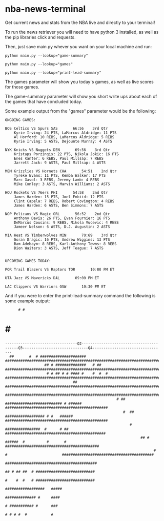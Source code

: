 # nba-news-terminal
Get current news and stats from the NBA live and directly to your terminal!

To run the news retriever you will need to have python 3 installed, as well as the pip libraries click and requests.

Then, just save main.py whever you want on your local machine and run:

    python main.py --lookup="game-summary"
    
    python main.py --lookup="games"
    
    python main.py --lookup="print-lead-summary"


The games parameter will show you today's games, as well as live scores for those games.

The game-summary parameter will show you short write ups about each of the games that have concluded today. 


Some example output from the "games" parameter would be the following:

    ONGOING GAMES:

	BOS Celtics VS Spurs SAS       66:56    3rd Qtr
		Kyrie Irving: 24 PTS, LaMarcus Aldridge: 11 PTS
		Al Horford: 10 REBS, LaMarcus Aldridge: 5 REBS
		Kyrie Irving: 5 ASTS, Dejounte Murray: 4 ASTS

	NYK Knicks VS Nuggets DEN       69:56    3rd Qtr
		Kristaps Porzingis: 22 PTS, Nikola Jokic: 16 PTS
		Enes Kanter: 6 REBS, Paul Millsap: 7 REBS
		Jarrett Jack: 9 ASTS, Paul Millsap: 4 ASTS

	MEM Grizzlies VS Hornets CHA       54:51    2nd Qtr
		Tyreke Evans: 11 PTS, Kemba Walker: 17 PTS
		Marc Gasol: 3 REBS, Jeremy Lamb: 4 REBS
		Mike Conley: 3 ASTS, Marvin Williams: 2 ASTS

	HOU Rockets VS 76ers PHI       54:58    2nd Qtr
		James Harden: 15 PTS, Joel Embiid: 12 PTS
		Clint Capela: 7 REBS, Robert Covington: 4 REBS
		James Harden: 6 ASTS, Ben Simmons: 7 ASTS

	NOP Pelicans VS Magic ORL       56:52    2nd Qtr
		Anthony Davis: 26 PTS, Evan Fournier: 16 PTS
		DeMarcus Cousins: 9 REBS, Nikola Vucevic: 4 REBS
		Jameer Nelson: 6 ASTS, D.J. Augustin: 2 ASTS

	MIA Heat VS Timberwolves MIN       70:69    3rd Qtr
		Goran Dragic: 16 PTS, Andrew Wiggins: 13 PTS
		Bam Adebayo: 8 REBS, Karl-Anthony Towns: 8 REBS
		Dion Waiters: 3 ASTS, Jeff Teague: 7 ASTS


    UPCOMING GAMES TODAY:

	POR Trail Blazers VS Raptors TOR       10:00 PM ET

	UTA Jazz VS Mavericks DAL       09:00 PM ET

	LAC Clippers VS Warriors GSW       10:30 PM ET


And if you were to enter the print-lead-summary command the following is some example output:

                                                                                                                                                   
                                                                                                                                               
                                                                                                                                               
                                                                                                                                               
                                                                                                                                               
                                                                                                                                               
                                                                                                                                               
                                                                                                                                               
                                                                                                                                               
                                                                                                                                               
                                                                                                                                               
                                                                                                                                               
                                                                                                                                               
                                                                                                                                               
                                                                                                                                               
          # #                                                                                                                                  
   #      # #                                                                                                                                  
#####    #####                                                                                                                                 
#####    #####                                                                                                                                 
    ---------------------------------Q2-----------------------------------------Q3------------------------------Q4---------------------------------
      ##       #  # ##################### #####################################################################################################
                      ## # ##############   # ## ##############################################################################################
                       # # ## # # #### #    #  #  # ###########################################################################################
                                   ##                ##########################################################################################
                                                      #########################################################################################
                                                       # ## ########################## # ###### ###############################################
                                                          #  ## ################## # #   ###### ###############################################
                                                             #   ################  #      # ##   ##############################################
                                                                  ## # ######  #          #       # ###########################################
                                                                        #  #                         ##########################################
                                                                                                     ##########################################
                                                                                                      ## # ## ##  # ###########################
                                                                                                      #    #  #   # ###########################
                                                                                                                     ##################   #####
                                                                                                                      ############## #     ####
                                                                                                                       # ########### #      ###
                                                                                                                         # # # #  #           #
